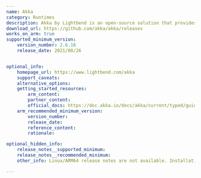 ```yaml
---
name: Akka
category: Runtimes
description: Akka by Lightbend is an open-source solution that provides a toolkit and runtime environment for creating scalable, fault-tolerant, and message-based applications that can handle high levels of concurrency and distribution, all while running on the Java Virtual Machine (JVM).
download_url: https://github.com/akka/akka/releases
works_on_arm: true
supported_minimum_version:
    version_number: 2.6.16
    release_date: 2021/08/26


optional_info:
    homepage_url: https://www.lightbend.com/akka
    support_caveats:
    alternative_options:
    getting_started_resources:
        arm_content:
        partner_content:
        official_docs: https://doc.akka.io/docs/akka/current/typed/guide/index.html
    arm_recommended_minimum_version:
        version_number:
        release_date:
        reference_content:
        rationale:

optional_hidden_info:
    release_notes__supported_minimum:
    release_notes__recommended_minimum:
    other_info: Linux/ARM64 release notes are not available. Installation and testing were done using released tar files.

---
```

